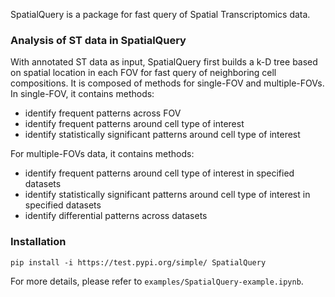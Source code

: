 SpatialQuery is a package for fast query of Spatial Transcriptomics data. 

### Analysis of ST data in SpatialQuery

With annotated ST data as input, SpatialQuery first builds a k-D tree based on spatial location in each FOV for fast query of neighboring cell compositions. It is composed of methods for single-FOV and multiple-FOVs.
In single-FOV, it contains methods:

- identify frequent patterns across FOV
- identify frequent patterns around cell type of interest
- identify statistically significant patterns around cell type of interest

For multiple-FOVs data, it contains methods:

- identify frequent patterns around cell type of interest in specified datasets
- identify statistically significant patterns around cell type of interest in specified datasets
- identify differential patterns across datasets

### Installation

```
pip install -i https://test.pypi.org/simple/ SpatialQuery
```

For more details, please refer to `examples/SpatialQuery-example.ipynb`.
